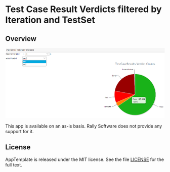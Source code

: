 Test Case Result Verdicts filtered by Iteration and TestSet
=========================

## Overview

![](pic.png)


This app is available on an as-is basis. Rally Software does not provide any support for it.
## License

AppTemplate is released under the MIT license.  See the file [LICENSE](https://raw.github.com/RallyApps/AppTemplate/master/LICENSE) for the full text.
